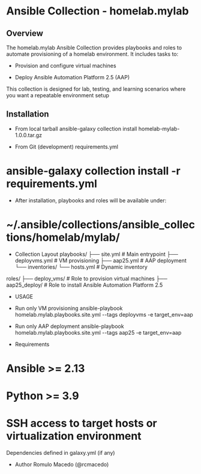 # Ansible Collection - homelab.mylab

Overview
--------
The homelab.mylab Ansible Collection provides playbooks and roles to automate provisioning of a homelab environment.
It includes tasks to:

* Provision and configure virtual machines

* Deploy Ansible Automation Platform 2.5 (AAP)

This collection is designed for lab, testing, and learning scenarios where you want a repeatable environment setup

Installation
------------

* From local tarball
ansible-galaxy collection install homelab-mylab-1.0.0.tar.gz

* From Git (development)
requirements.yml
# ansible-galaxy collection install -r requirements.yml

* After installation, playbooks and roles will be available under:
# ~/.ansible/collections/ansible_collections/homelab/mylab/

* Collection Layout
playbooks/
  ├── site.yml         # Main entrypoint
  ├── deployvms.yml    # VM provisioning
  ├── aap25.yml        # AAP deployment
  └── inventories/
      └── hosts.yml    # Dynamic inventory

roles/
  ├── deploy_vms/      # Role to provision virtual machines
  ├── aap25_deploy/    # Role to install Ansible Automation Platform 2.5

* USAGE

* Run only VM provisioning
ansible-playbook homelab.mylab.playbooks.site.yml --tags deployvms -e target_env=aap

* Run only AAP deployment
ansible-playbook homelab.mylab.playbooks.site.yml --tags aap25 -e target_env=aap

* Requirements

# Ansible >= 2.13
# Python >= 3.9
# SSH access to target hosts or virtualization environment

Dependencies defined in galaxy.yml (if any)

* Author
Romulo Macedo (@rcmacedo)
